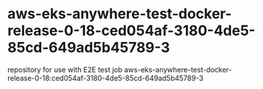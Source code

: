 # aws-eks-anywhere-test-docker-release-0-18-ced054af-3180-4de5-85cd-649ad5b45789-3
repository for use with E2E test job aws-eks-anywhere-test-docker-release-0-18:ced054af-3180-4de5-85cd-649ad5b45789-3
